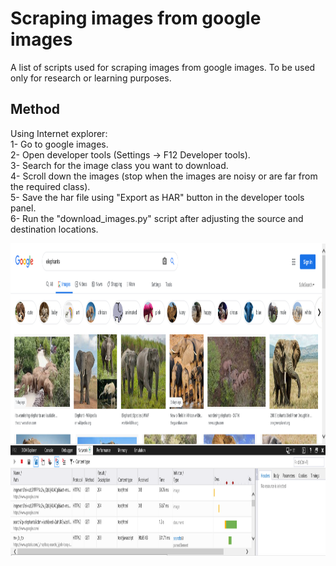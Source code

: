 # Scraping images from google images
A list of scripts used for scraping images from google images.
To be used only for research or learning purposes.

## Method
Using Internet explorer:   
1- Go to google images.  
2- Open developer tools (Settings -> F12 Developer tools).  
3- Search for the image class you want to download.  
4- Scroll down the images (stop when the images are noisy or are far from the required class).  
5- Save the har file using "Export as HAR" button in the developer tools panel.  
6- Run the "download_images.py" script after adjusting the source and destination locations.  

<p align="center">
  <img width="1000" height="500" src="https://github.com/MarounHaddad/Scraping-images-from-google-images/blob/main/images/internet%20explorer%20example.PNG">
</p>
